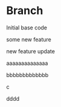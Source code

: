 # Branch

Initial base code

some new feature

new feature update

aaaaaaaaaaaaaa

bbbbbbbbbbbbb

c

dddd